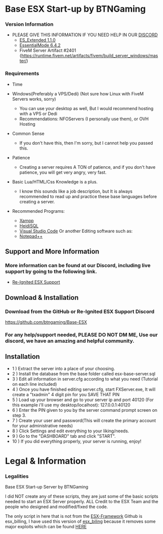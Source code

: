 # Base ESX Start-up by BTNGaming

### Version Information
* PLEASE GIVE THIS INFORMATION IF YOU NEED HELP IN OUR [DISCORD](https://discord.gg/9uRJv5v)
  * [ES_Extended 1.1.0](https://github.com/esx-framework/es_extended/tree/legacy)
  * [EssentialMode 6.4.2](https://github.com/kanersps/essentialmode)
  * FiveM Server Artifact #2401 {https://runtime.fivem.net/artifacts/fivem/build_server_windows/master/)

### Requirements
* Time

* Windows(Preferably a VPS/Dedi) (Not sure how Linux with FiveM Servers works, sorry)
  * You can use your desktop as well, But I would recommend hosting with a VPS or Dedi
  * Recommendations: NFOServers (I personally use them), or OVH Hosting

* Common Sense
  * If you don't have this, then I'm sorry, but I cannot help you passed this.

* Patience
  * Creating a server requires A TON of patience, and if you don't have patience, you will get very angry, very fast.

* Basic Lua/HTML/Css Knowledge is a plus.
  * I know this sounds like a job description, but It is always recommended to read up and practice these base languages before creating a server.

* Recommended Programs:
  * [Xampp](https://www.apachefriends.org/download.html)
  * [HeidiSQL](https://www.heidisql.com/download.php)
  * [Visual Studio Code](https://code.visualstudio.com/download) Or another Editing software such as:
  * [Notepad++](https://notepad-plus-plus.org/downloads/)

## Support and More Information

### More information can be found at our Discord, including live support by going to the following link.
* [Re-Ignited ESX Support](https://discord.gg/9uRJv5v)

## Download & Installation

### Download from the GitHub or Re-Ignited ESX Support Discord
https://github.com/btngaming/Base-ESX

### For any help/support needed, PLEASE DO NOT DM ME, Use our discord, we have an amazing and helpful community.

## Installation
- 1 ) Extract the server into a place of your choosing.
- 2 ) Install the database from the base folder called esx-base-server.sql
- 3 ) Edit all information in server.cfg according to what you need (Tutorial on each line included)
- 4 ) Once you have finished editing server.cfg, start FXServer.exe, It will create a "txadmin" 4 digit pin for you SAVE THAT PIN
- 5 ) Load up your browser and go to your server ip and port 40120 (For this example i'll use my desktop/localhost): 127.0.0.1:40120
- 6 ) Enter the PIN given to you by the server command prompt screen on step 3.
- 7 ) Create your user and password(This will create the primary account for your administrative needs)
- 8 ) Click Settings and edit everything to your liking/needs.
- 9 ) Go to the "DASHBOARD" tab and click "START".
- 10 ) If you did everything properly, your server is running, enjoy!

# Legal & Information
### Legalities
Base ESX Start-up Server by BTNGaming

I did NOT create any of these scripts, they are just some of the basic scripts needed to start an ESX Server properly. ALL Credit to the ESX Team and the people who designed and modified/fixed the code.

The only script in here that is not from the [ESX-Framework](https://github.com/ESX-Framework/) Github is esx_billing, I have used this version of [esx_biling](https://github.com/ATG-Github/esx_billing) because it removes some major exploits which can be found [HERE](https://forum.cfx.re/t/esx-security-patches-billing-drugs-illegal-drugs-jail-qalle-jail-communityservice/1292760/1)

